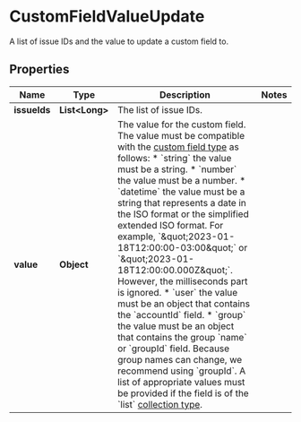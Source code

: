 

# CustomFieldValueUpdate

A list of issue IDs and the value to update a custom field to.

## Properties

| Name | Type | Description | Notes |
|------------ | ------------- | ------------- | -------------|
|**issueIds** | **List&lt;Long&gt;** | The list of issue IDs. |  |
|**value** | **Object** | The value for the custom field. The value must be compatible with the [custom field type](https://developer.atlassian.com/platform/forge/manifest-reference/modules/jira-custom-field/#data-types) as follows:   *  &#x60;string&#x60; the value must be a string.  *  &#x60;number&#x60; the value must be a number.  *  &#x60;datetime&#x60; the value must be a string that represents a date in the ISO format or the simplified extended ISO format. For example, &#x60;\&quot;2023-01-18T12:00:00-03:00\&quot;&#x60; or &#x60;\&quot;2023-01-18T12:00:00.000Z\&quot;&#x60;. However, the milliseconds part is ignored.  *  &#x60;user&#x60; the value must be an object that contains the &#x60;accountId&#x60; field.  *  &#x60;group&#x60; the value must be an object that contains the group &#x60;name&#x60; or &#x60;groupId&#x60; field. Because group names can change, we recommend using &#x60;groupId&#x60;.  A list of appropriate values must be provided if the field is of the &#x60;list&#x60; [collection type](https://developer.atlassian.com/platform/forge/manifest-reference/modules/jira-custom-field/#collection-types). |  |



